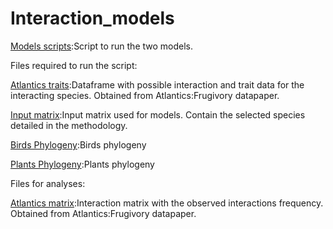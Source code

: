 # Interaction_models
[Models scripts](https://github.com/andre6martinez/Interaction_models/blob/main/Interaction_models.R):Script to run the two models.

Files required to run the script:

[Atlantics traits](https://github.com/andre6martinez/Interaction_models/blob/main/atlantics_info.txt):Dataframe with possible interaction and trait data for the interacting species. Obtained from Atlantics:Frugivory datapaper.

[Input matrix](https://github.com/andre6martinez/Interaction_models/blob/main/input_matrix.txt):Input matrix used for models. Contain the selected species detailed in the methodology.

[Birds Phylogeny](https://github.com/andre6martinez/Interaction_models/blob/main/birds_phylo.txt):Birds phylogeny

[Plants Phylogeny](https://github.com/andre6martinez/Interaction_models/blob/main/birds_phylo.txt):Plants phylogeny

Files for analyses:

[Atlantics matrix](https://github.com/andre6martinez/Interaction_models/blob/main/atlantics_matrix.txt):Interaction matrix with the observed interactions frequency. Obtained from Atlantics:Frugivory datapaper.
